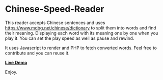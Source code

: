 # Chinese-Speed-Reader
This reader accepts Chinese sentences and uses https://www.mdbg.net/chinese/dictionary to split them into words and find their meaning. 
Displaying each word with its meaning one by one when you play it.
You can set the play speed as well as pause and rewind.

It uses Javascript to render and PHP to fetch converted words.
Feel free to contribute and you can reuse it.

[**Live Demo**](http://apps.tobilukan.com/chinese-speed-reader)

Enjoy.
